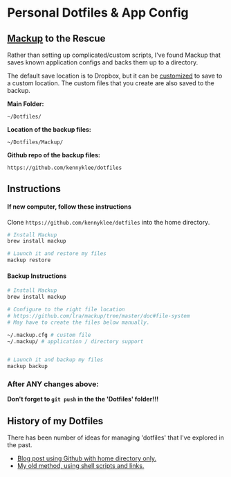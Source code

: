 # Personal Dotfiles & App Config

## [Mackup](https://github.com/lra/mackup) to the Rescue

Rather than setting up complicated/custom scripts, I've found Mackup that saves known application configs and backs them up to a directory.

The default save location is to Dropbox, but it can be [customized](https://github.com/lra/mackup/tree/master/doc#configuration) to save to a custom location.  The custom files that you create are also saved to the backup.

**Main Folder:**

`~/Dotfiles/`

**Location of the backup files:**

`~/Dotfiles/Mackup/`

**Github repo of the backup files:**

`https://github.com/kennyklee/dotfiles`

## Instructions

#### If new computer, follow these instructions

Clone `https://github.com/kennyklee/dotfiles` into the home directory.

``` bash
# Install Mackup
brew install mackup

# Launch it and restore my files
mackup restore
```

#### Backup Instructions

``` bash
# Install Mackup
brew install mackup

# Configure to the right file location
# https://github.com/lra/mackup/tree/master/doc#file-system
# May have to create the files below manually.

~/.mackup.cfg # custom file
~/.mackup/ # application / directory support


# Launch it and backup my files
mackup backup
```

### After ANY changes above:

**Don't forget to `git push` in the the 'Dotfiles' folder!!!**

## History of my Dotfiles

There has been number of ideas for managing 'dotfiles' that I've explored in the past.

* [Blog post using Github with home directory only.](https://developer.atlassian.com/blog/2016/02/best-way-to-store-dotfiles-git-bare-repo/)
* [My old method, using shell scripts and links.](https://github.com/kennyklee/.dotfiles_old)

